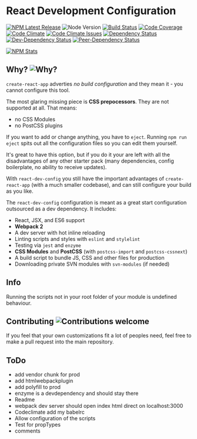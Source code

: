 # React Development Configuration

[![NPM Latest Release][npm-image]][npm-url]
![Node Version][node-version-image]
[![Build Status][build-image]][build-url]
[![Code Coverage][coverage-image]][coverage-url]
[![Code Climate][code-climate-image]][code-climate-url]
[![Code Climate Issues][code-climate-issues-image]][code-climate-issues-url]
[![Dependency Status][dependency-image]][dependency-url]
[![Dev-Dependency Status][dev-dependency-image]][dev-dependency-url]
[![Peer-Dependency Status][peer-dependency-image]][peer-dependency-url]

[![NPM Stats][npm-stats-image]][npm-url]

[npm-image]: https://badge.fury.io/js/react-dev-config.svg
[npm-stats-image]: https://nodei.co/npm/react-dev-config.png?downloads=true&downloadRank=true&stars=true
[npm-url]: https://www.npmjs.com/package/react-dev-config
[node-version-image]: https://img.shields.io/node/v/react-dev-config.svg
[build-image]: https://travis-ci.org/rusty1s/react-dev-config.svg?branch=master
[build-url]: https://travis-ci.org/rusty1s/react-dev-config
[coverage-image]: https://img.shields.io/codecov/c/github/rusty1s/react-dev-config.svg
[coverage-url]: https://codecov.io/github/rusty1s/react-dev-config?branch=master
[code-climate-image]: https://codeclimate.com/github/rusty1s/react-dev-config/badges/gpa.svg
[code-climate-url]: https://codeclimate.com/github/rusty1s/react-dev-config
[code-climate-issues-image]: https://codeclimate.com/github/rusty1s/react-dev-config/badges/issue_count.svg
[code-climate-issues-url]: https://codeclimate.com/github/rusty1s/react-dev-config/issues
[dependency-image]: https://david-dm.org/rusty1s/react-dev-config.svg
[dependency-url]: https://david-dm.org/rusty1s/react-dev-config
[dev-dependency-image]: https://david-dm.org/rusty1s/react-dev-config/dev-status.svg
[dev-dependency-url]: https://david-dm.org/rusty1s/react-dev-config?type=dev
[peer-dependency-image]: https://david-dm.org/rusty1s/react-dev-config/peer-status.svg
[peer-dependency-url]: https://david-dm.org/rusty1s/react-dev-config?type=peer

## Why? ![Why?][why]

[why]: https://img.shields.io/badge/start%20with-why%3F-brightgreen.svg

`create-react-app` adverties *no build configuration* and they mean it - you
cannot configure this tool.

The most glaring missing piece is **CSS prepocessors**. They are not supported
at all. That means:

* no CSS Modules
* no PostCSS plugins

If you want to add or change anything, you have to `eject`. Running `npm run
eject` spits out all the configuration files so you can edit them yourself.

It's great to have this option, but if you do it your are left with all the
disadvantages of any other starter pack (many dependencies, config boilerplate,
no ability to receive updates).

With `react-dev-config` you still have the important advantages of
`create-react-app` (with a much smaller codebase), and can still configure your
build as you like.

The `react-dev-config` configuration is meant as a great start configuration
outsourced as a dev dependency.
It includes:

* React, JSX, and ES6 support
* **Webpack 2**
* A dev server with hot inline reloading
* Linting scripts and styles with `eslint` and `stylelint`
* Testing via `jest` and `enzyme`
* **CSS Modules** and **PostCSS** (with `postcss-import` and `postcss-cssnext`)
* A build script to bundle JS, CSS and other files for production
* Downloading private SVN modules with `svn-modules` (if needed)

## Info

Running the scripts not in your root folder of your module is undefined
behaviour.

## Contributing ![Contributions welcome][contributing]

[contributing]: https://img.shields.io/badge/contributions-welcome-brightgreen.svg

If you feel that your own customizations fit a lot of peoples need, feel free
to make a pull request into the main repository.

## ToDo

* add vendor chunk for prod
* add htmlwebpackplugin
* add polyfill to prod
* enzyme is a devdependency and should stay there
* Readme
* webpack dev server should open index html direct on localhost:3000
* Codeclimate add my babelrc
* Allow configuration of the scripts
* Test for propTypes
* comments
